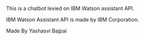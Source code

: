 This is a chatbot levied on IBM Watson assistant API.

IBM Watson Assistant API is made by IBM Corporation.

Made By Yashasvi Bajpai
